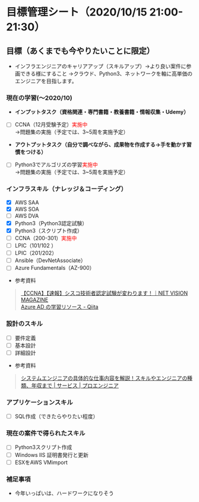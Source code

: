 # 目標管理シート（2020/10/15 21:00-21:30）

## 目標（あくまでも今やりたいことに限定）
* インフラエンジニアのキャリアアップ（スキルアップ）→より良い案件に参画できる様にすること
→クラウド、Python3、ネットワークを軸に高単価のエンジニアを目指します。

### 現在の学習(〜2020/10)
* **インプットタスク（資格関連・専門書籍・教養書籍・情報収集・Udemy）**
- [ ] CCNA（12月受験予定）<font color="Red">実施中</font><br>
→問題集の実施（予定では、3~5周を実施予定）

* **アウトプットタスク（自分で調べながら、成果物を作成する→手を動かす習慣をつける）**
- [ ] Python3でアルゴリズの学習<font color="Red">実施中</font><br>
→問題集の実施（予定では、3~5周を実施予定）

### インフラスキル（ナレッジ＆コーディング）
- [x] AWS SAA
- [x] AWS SOA
- [ ] AWS DVA
- [x] Python3（Python3認定試験）
- [x] Python3（スクリプト作成）
- [ ] CCNA（200-301）<font color="Red">実施中</font>
- [ ] LPIC（101/102 ）
- [ ] LPIC（201/202）
- [ ] Ansible（DevNetAssociate）<br>
- [ ] Azure Fundamentals（AZ-900）<br>
* 参考資料<br>
>[【CCNA】【速報】シスコ技術者認定試験が変わります！｜NET VISION MAGAZINE](https://netvisionsystems.info/study/263)<br>
>[Azure AD の学習リソース - Qiita](https://qiita.com/niiku-y/items/0c8061de4ecf797bb747)


### 設計のスキル
- [ ] 要件定義
- [ ] 基本設計
- [ ] 詳細設計
* 参考資料<br>
>[システムエンジニアの具体的な仕事内容を解説！スキルやエンジニアの種類、年収まで | サービス | プロエンジニア](https://proengineer.internous.co.jp/content/columnfeature/4946)



### アプリケーションスキル
- [ ] SQL作成（できたらやりたい程度）

### 現在の案件で得られたスキル
- [ ] Python3スクリプト作成
- [ ] Windows IIS 証明書発行と更新
- [ ] ESXをAWS VMimport

### 補足事項
* 今年いっぱいは、ハードワークになりそう
